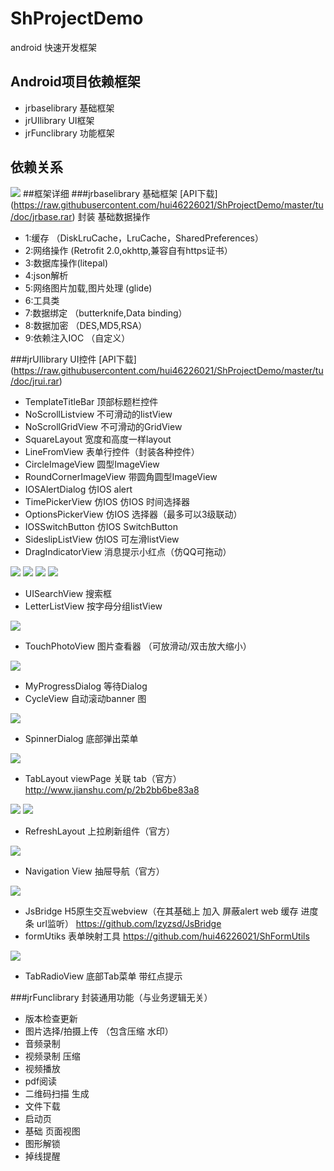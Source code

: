 # ShProjectDemo
android 快速开发框架

## Android项目依赖框架
* jrbaselibrary   基础框架
* jrUIlibrary   UI框架
* jrFunclibrary   功能框架


## 依赖关系

![](https://raw.githubusercontent.com/hui46226021/ShProjectDemo/master/tu/1.png)
##框架详细
###jrbaselibrary   基础框架  [API下载] (https://raw.githubusercontent.com/hui46226021/ShProjectDemo/master/tu/doc/jrbase.rar)
封装 基础数据操作
* 1:缓存  （DiskLruCache，LruCache，SharedPreferences）
* 2:网络操作 (Retrofit 2.0,okhttp,兼容自有https证书）
* 3:数据库操作(litepal)
* 4:json解析
* 5:网络图片加载,图片处理  (glide)
* 6:工具类
* 7:数据绑定 （butterknife,Data binding）
* 8:数据加密 （DES,MD5,RSA）
* 9:依赖注入IOC （自定义）

###jrUIlibrary   UI控件  [API下载] (https://raw.githubusercontent.com/hui46226021/ShProjectDemo/master/tu/doc/jrui.rar)
* TemplateTitleBar     顶部标题栏控件
* NoScrollListview     不可滑动的listView
* NoScrollGridView     不可滑动的GridView
* SquareLayout         宽度和高度一样layout
* LineFromView         表单行控件（封装各种控件）
* CircleImageView      圆型ImageView
* RoundCornerImageView 带圆角圆型ImageView
* IOSAlertDialog       仿IOS alert
* TimePickerView       仿IOS 仿IOS 时间选择器
* OptionsPickerView    仿IOS 选择器（最多可以3级联动）
* IOSSwitchButton      仿IOS SwitchButton
* SideslipListView     仿IOS 可左滑listView
* DragIndicatorView    消息提示小红点（仿QQ可拖动）


![](https://raw.githubusercontent.com/hui46226021/ShProjectDemo/master/tu/IOSAlertDialog.gif)
![](https://raw.githubusercontent.com/hui46226021/ShProjectDemo/master/tu/OptionsPickerView.gif)
![](https://raw.githubusercontent.com/hui46226021/ShProjectDemo/master/tu/TimePickerView.gif)
![](https://raw.githubusercontent.com/hui46226021/ShProjectDemo/master/tu/SideslipListView.gif)
* UISearchView         搜索框
* LetterListView       按字母分组listView


![](https://raw.githubusercontent.com/hui46226021/ShProjectDemo/master/tu/LetterListView.gif)
* TouchPhotoView       图片查看器 （可放滑动/双击放大缩小）


![](https://raw.githubusercontent.com/hui46226021/ShProjectDemo/master/tu/TouchPhotoView.gif)
* MyProgressDialog     等待Dialog
* CycleView            自动滚动banner 图


![](https://raw.githubusercontent.com/hui46226021/ShProjectDemo/master/tu/CycleView.gif)
* SpinnerDialog        底部弹出菜单


![](https://raw.githubusercontent.com/hui46226021/ShProjectDemo/master/tu/SpinnerDialog.gif)
* TabLayout            viewPage 关联 tab（官方）
http://www.jianshu.com/p/2b2bb6be83a8


![](https://raw.githubusercontent.com/hui46226021/ShProjectDemo/master/tu/TabLayout1.gif)
![](https://raw.githubusercontent.com/hui46226021/ShProjectDemo/master/tu/TabLayout2.gif)

* RefreshLayout        上拉刷新组件（官方）

![](https://raw.githubusercontent.com/hui46226021/ShProjectDemo/master/tu/RefreshLayout.gif)
* Navigation View      抽屉导航（官方）

![](https://raw.githubusercontent.com/hui46226021/ShProjectDemo/master/tu/Navigation.gif)
* JsBridge             H5原生交互webview（在其基础上 加入 屏蔽alert web 缓存 进度条 url监听）
https://github.com/lzyzsd/JsBridge
* formUtiks            表单映射工具
https://github.com/hui46226021/ShFormUtils

![](https://raw.githubusercontent.com/hui46226021/ShProjectDemo/master/tu/formUtiks.gif)
* TabRadioView            底部Tab菜单 带红点提示

###jrFunclibrary   封装通用功能（与业务逻辑无关）
* 版本检查更新
* 图片选择/拍摄上传  （包含压缩 水印）
* 音频录制
* 视频录制  压缩
* 视频播放
* pdf阅读
* 二维码扫描 生成
* 文件下载
* 启动页
* 基础 页面视图
* 图形解锁
* 掉线提醒














